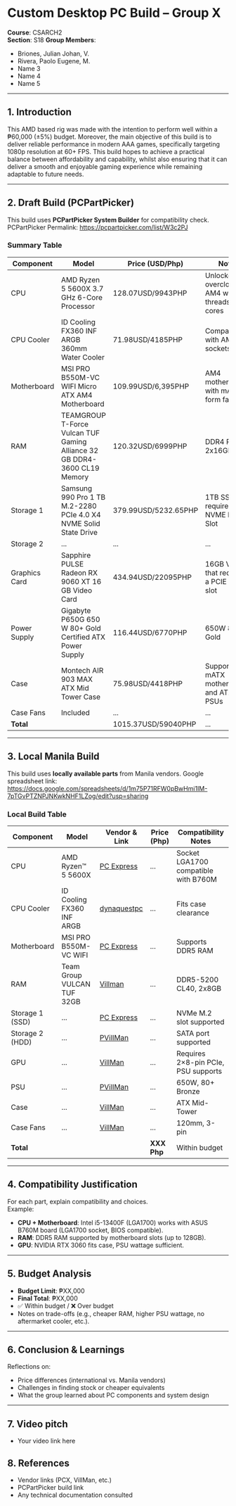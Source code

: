 # Custom Desktop PC Build – Group X

**Course**: CSARCH2  
**Section**: S18 
**Group Members**:  
- Briones, Julian Johan, V.  
- Rivera, Paolo Eugene, M.
- Name 3  
- Name 4  
- Name 5  

---

## 1. Introduction
This AMD based rig was made with the intention to perform well within a ₱60,000 (±5%) budget. Moreover, the main objective of this build is to deliver reliable performance in modern AAA games, specifically targeting 1080p resolution at 60+ FPS. This build hopes to achieve a practical balance between affordability and capability, whilst also ensuring that it can deliver a smooth and enjoyable gaming experience while remaining adaptable to future needs.

---

## 2. Draft Build (PCPartPicker)
This build uses **PCPartPicker System Builder** for compatibility check. 
PCPartPicker Permalink: https://pcpartpicker.com/list/W3c2PJ

### Summary Table 
| Component       |                                 Model                                          | Price (USD/Php)     |                       Notes                              |
|-----------------|--------------------------------------------------------------------------------|---------------------|----------------------------------------------------------|
| CPU             | AMD Ryzen 5 5600X 3.7 GHz 6-Core Processor                                     | 128.07USD/9943PHP   | Unlocked for overclocking, AM4 w/ 12 threads & 6 cores   |
| CPU Cooler      | ID Cooling FX360 INF ARGB 360mm Water Cooler                                   | 71.98USD/4185PHP    | Compatible with AM4 sockets                              |
| Motherboard     | MSI PRO B550M-VC WIFI Micro ATX AM4 Motherboard                                | 109.99USD/6,395PHP  | AM4 motherboard with mATX form factor                    |
| RAM             | TEAMGROUP T-Force Vulcan TUF Gaming Alliance 32 GB DDR4-3600 CL19 Memory       | 120.32USD/6999PHP   | DDR4 Ram, 2x16GB                                         |
| Storage 1       | Samsung 990 Pro 1 TB M.2-2280 PCIe 4.0 X4 NVME Solid State Drive               | 379.99USD/5232.65PHP| 1TB SSD that requires an NVME M.2 Slot                   |
| Storage 2       | ...                                                                            | ...                 | ...                                                      |
| Graphics Card   | Sapphire PULSE Radeon RX 9060 XT 16 GB Video Card                              | 434.94USD/22095PHP  | 16GB VRAM that requires a PCIE x16 slot                  |
| Power Supply    | Gigabyte P650G 650 W 80+ Gold Certified ATX Power Supply                       | 116.44USD/6770PHP   | 650W 80+ Gold                                            |
| Case            | Montech AIR 903 MAX ATX Mid Tower Case                                         | 75.98USD/4418PHP    | Supports mATX motherboards and ATX PSUs                  |
| Case Fans       | Included                                                                       | ...                 | ...                                                      |
| **Total**       |                                                                                | 1015.37USD/59040PHP | ...                                                      |

---

## 3. Local Manila Build
This build uses **locally available parts** from Manila vendors.
Google spreadsheet link: https://docs.google.com/spreadsheets/d/1m75P71RFW0pBwHmi1IM-7pTGvPTZNPJNKwkNHF1LZog/edit?usp=sharing 

### Local Build Table
| Component       |             Model          |                                         Vendor & Link                                       | Price (Php) | Compatibility Notes                  |
|-----------------|----------------------------|---------------------------------------------------------------------------------------------|-------------|--------------------------------------|
| CPU             | AMD Ryzen™ 5 5600X         | [PC Express](https://pcx.com.ph/products/amd-ryzen-5-5600x-3-7ghz-processor)                | ...         | Socket LGA1700 compatible with B760M |
| CPU Cooler      | ID Cooling FX360 INF ARGB  | [dynaquestpc](https://dynaquestpc.com/products/id-cooling-fx360-inf-argb-360mm-water-cooler)| ...         | Fits case clearance                  |
| Motherboard     | MSI PRO B550M-VC WIFI      | [PC Express](https://pcx.com.ph/products/msi-b550m-a-pro-micro-atx-motherboard?)            | ...         | Supports DDR5 RAM                   |
| RAM             | Team Group VULCAN TUF 32GB | [Villman](https://villman.com/Product-Detail/team-group_vulcan-tuf-32gb-2x16gb-3600mhz-gaming-alliance-ddr4-gaming-memory)| ...         | DDR5-5200 CL40,         2x8GB                |
| Storage 1 (SSD) | ...                        | [PC Express](link) | ...         | NVMe M.2 slot supported              |
| Storage 2 (HDD) | ...   | [PVillMan](link)   | ...         | SATA port supported                  |
| GPU             | ...   | [VillMan](link)    | ...         | Requires 2×8-pin PCIe, PSU supports  |
| PSU             | ...   | [PVillMan](link)   | ...         | 650W, 80+ Bronze                     |
| Case            | ...   | [VillMan](link)    | ...         | ATX Mid-Tower                        |
| Case Fans       | ...   | [VillMan](link)    | ...         | 120mm, 3-pin                         |
| **Total**       |       |                    | **XXX Php** | Within budget                        |

---

## 4. Compatibility Justification
For each part, explain compatibility and choices.  
Example:  
- **CPU + Motherboard**: Intel i5-13400F (LGA1700) works with ASUS B760M board (LGA1700 socket, BIOS compatible).  
- **RAM**: DDR5 RAM supported by motherboard slots (up to 128GB).  
- **GPU**: NVIDIA RTX 3060 fits case, PSU wattage sufficient.  

---

## 5. Budget Analysis
- **Budget Limit**: ₱XX,000  
- **Final Total**: ₱XX,000  
- ✅ Within budget / ❌ Over budget  
- Notes on trade-offs (e.g., cheaper RAM, higher PSU wattage, no aftermarket cooler, etc.).

---

## 6. Conclusion & Learnings
Reflections on:  
- Price differences (international vs. Manila vendors)  
- Challenges in finding stock or cheaper equivalents  
- What the group learned about PC components and system design  

---
## 7. Video pitch
- Your video link here  

## 8. References
- Vendor links (PCX, VillMan, etc.)  
- PCPartPicker build link  
- Any technical documentation consulted  

